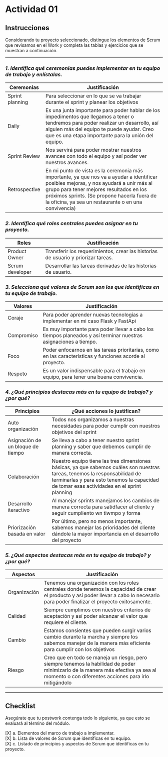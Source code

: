 # **Actividad 01**

## **Instrucciones**

Considerando tu proyecto seleccionado, distingue los elementos de Scrum que revisamos en el Work y completa las tablas y ejercicios que se muestran a continuación.

---

### *1. Identifica qué ceremonias puedes implementar en tu equipo de trabajo y enlístalas.*
| Ceremonias | Justificación | 
| -- | -- | 
|Sprint planning|Para seleccionar en lo que se va trabajar durante el sprint y planear los objetivos|
|Daily|Es una junta importante para poder hablar de los impedimentos que llegamos a tener o tendremos para poder realizar un desarrollo, así alguien más del equipo te puede ayudar. Creo que es una etapa importante para la unión del equipo. |
|Sprint Review|Nos servirá para poder mostrar nuestros avances con todo el equipo y así poder ver nuestros avances.|
|Retrospective| En mi punto de vista es la ceremonia más importante, ya que nos va a ayudar a identificar posibles mejoras, y nos ayudará a unir más al grupo para tener mejores resultados en los próximos sprints. (Se propone hacerla fuera de la oficina, ya sea un restaurante o en una convivencia)|

### *2. Identifica qué roles centrales puedes asignar en tu proyecto.*
| Roles | Justificación | 
| -- | -- | 
|Product Owner|Transferir los requerimientos, crear las historias de usuario y priorizar tareas.|
|Scrum developer|Desarrollar las tareas derivadas de las historias de usuario.|

### *3. Selecciona qué valores de Scrum son los que identificas en tu equipo de trabajo.*
| Valores | Justificación | 
| -- | -- | 
|Coraje|Para poder aprender nuevas tecnologías a implementar en mi caso Flask y FastApi|
|Compromiso|Es muy importante para poder llevar a cabo los tiempos planeados y así terminar nuestras asignaciones a tiempo.|
|Foco|Poder enfocarnos en las tareas prioritarias, como en las características y funciones acorde al proyecto.|
|Respeto| Es un valor indispensable para el trabajo en equipo, para tener una buena convivencia.|
### *4. ¿Qué principios destacas más en tu equipo de trabajo? y ¿por qué?*

| Principios | ¿Qué acciones lo justifican? | 
| -- | -- | 
| Auto organización | Todos nos organizamos a nuestras necesidades para poder cumplir con nuestros objetivos del sprint |
| Asignación de un bloque de tiempo | Se lleva a cabo a tener nuestro sprint planning y saber que debemos cumplir de manera correcta.|
|Colaboración| Nuestro equipo tiene las tres dimensiones básicas, ya que sabemos cuáles son nuestras tareas, tenemos la responsabilidad de terminarlas y para esto tenemos la capacidad de tomar esas actividades en el sprint planning |
|Desarrollo iteractivo|Al manejar sprints manejamos los cambios de manera correcta para satidfacer al cliente y seguir cumpliento wn tiwmpo y forma|
| Priorización basada en valor | Por último, pero no menos importante, sabemos manejar las prioridades del cliente dándole la mayor importancia en el desarrollo del proyecto|
### *5. ¿Qué aspectos destacas más en tu equipo de trabajo? y ¿por qué?*
| Aspectos | Justificación | 
| -- | -- | 
| Organización | Tenemos una organización con los roles centrales donde tenemos la capacidad de crear el producto y así poder llevar a cabo lo necesario para poder finalizar el proyecto exitosamente. |
| Calidad | Siempre cumplimos con nuestros criterios de aceptación y así poder alcanzar el valor que requiere el cliente. | 
| Cambio | Estamos consientes que pueden surgir varios cambio durante la marcha y siempre los sabemos manejar de la manera más eficiente para cumplir con los objetivos |
| Riesgo | Creo que en todo se maneja un riesgo, pero siempre tenemos la habilidad de poder minimizarlo de la manera más efectiva ya sea al momento o con diferentes acciones para irlo mitigándolo |

---

## Checklist
Asegúrate que tu postwork contenga todo lo siguiente, ya que esto se evaluará al término del módulo.

[X] a. Elementos del marco de trabajo a implementar.   
[X] b. Lista de valores de Scrum que identificas en tu equipo.  
[X] c. Listado de principios y aspectos de Scrum que identificas en tu proyecto.